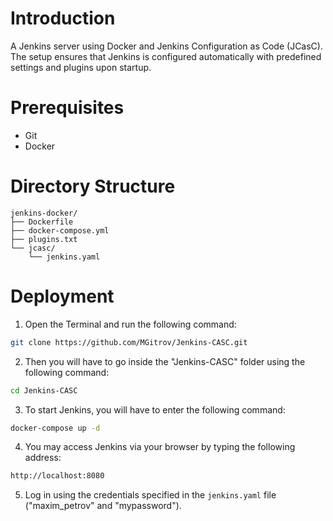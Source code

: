 # Introduction
A Jenkins server using Docker and Jenkins Configuration as Code (JCasC). The setup ensures that Jenkins is configured automatically with predefined settings and plugins upon startup.

# Prerequisites
* Git
* Docker

# Directory Structure
```
jenkins-docker/
├── Dockerfile
├── docker-compose.yml
├── plugins.txt
└── jcasc/
    └── jenkins.yaml
```

# Deployment
1. Open the Terminal and run the following command:
``` bash
git clone https://github.com/MGitrov/Jenkins-CASC.git
```
2. Then you will have to go inside the "Jenkins-CASC" folder using the following command:
```bash
cd Jenkins-CASC
```
3. To start Jenkins, you will have to enter the following command:
```bash
docker-compose up -d
```
4. You may access Jenkins via your browser by typing the following address:
```bash
http://localhost:8080
```
5. Log in using the credentials specified in the ```jenkins.yaml``` file ("maxim_petrov" and "mypassword").
